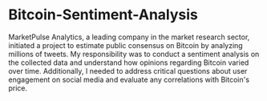 # Bitcoin-Sentiment-Analysis

MarketPulse Analytics, a leading company in the market research sector, initiated a project to estimate public consensus on Bitcoin by analyzing millions of tweets. My responsibility was to conduct a sentiment analysis on the collected data and understand how opinions regarding Bitcoin varied over time. Additionally, I needed to address critical questions about user engagement on social media and evaluate any correlations with Bitcoin's price.
